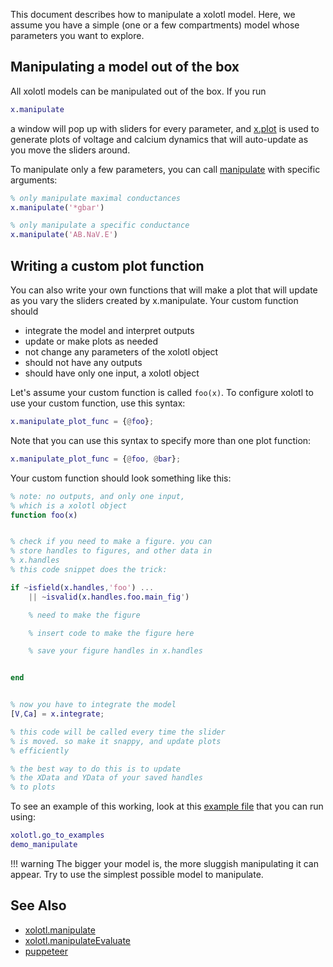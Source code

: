 This document describes how to manipulate a xolotl model. Here, we assume you have a simple (one or a few compartments) model whose parameters you want to explore. 

## Manipulating a model out of the box

All xolotl models can be manipulated out of the box. If you run


```matlab
x.manipulate
```

a window will pop up with sliders for every parameter, and 
[x.plot](https://xolotl.readthedocs.io/en/master/reference/xolotl-methods/#plot)
is used to generate plots of voltage and calcium dynamics that will
auto-update as you move the sliders around.

To manipulate only a few parameters, you can call 
[manipulate](https://xolotl.readthedocs.io/en/master/reference/xolotl-methods/#manipulate) with specific arguments:

```matlab
% only manipulate maximal conductances
x.manipulate('*gbar')

% only manipulate a specific conductance
x.manipulate('AB.NaV.E')

```

## Writing a custom plot function

You can also write your own functions that will make a plot that will update
as you vary the sliders created by x.manipulate. Your custom function should

* integrate the model and interpret outputs
* update or make plots as needed
* not change any parameters of the xolotl object 
* should not have any outputs
* should have only one input, a xolotl object

Let's assume your custom function is called `foo(x)`. 
To configure xolotl to use your custom function, use this syntax:


```matlab
x.manipulate_plot_func = {@foo};
```

Note that you can use this syntax to specify more than one plot function:

```matlab
x.manipulate_plot_func = {@foo, @bar};
```

Your custom function should look something like this:


```matlab
% note: no outputs, and only one input,
% which is a xolotl object
function foo(x)


% check if you need to make a figure. you can
% store handles to figures, and other data in
% x.handles
% this code snippet does the trick: 

if ~isfield(x.handles,'foo') ...
	|| ~isvalid(x.handles.foo.main_fig')

	% need to make the figure

	% insert code to make the figure here

	% save your figure handles in x.handles


end


% now you have to integrate the model
[V,Ca] = x.integrate;

% this code will be called every time the slider
% is moved. so make it snappy, and update plots
% efficiently

% the best way to do this is to update
% the XData and YData of your saved handles
% to plots


```

To see an example of this working, look at this 
[example file](https://github.com/sg-s/xolotl/blob/master/examples/demo_manipulate.m) that you can run using:


```matlab
xolotl.go_to_examples
demo_manipulate

```

!!! warning 
    The bigger your model is, the more sluggish manipulating it can appear. Try to use the simplest possible model to manipulate.


## See Also


* [xolotl.manipulate](https://xolotl.readthedocs.io/en/master/reference/xolotl-methods/#manipulate)
* [xolotl.manipulateEvaluate](https://xolotl.readthedocs.io/en/master/reference/xolotl-methods/#manipulateEvaluate)
* [puppeteer](https://github.com/sg-s/puppeteer)